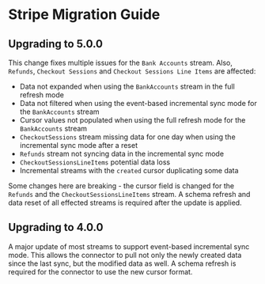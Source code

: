 # Stripe Migration Guide

## Upgrading to 5.0.0

This change fixes multiple issues for the `Bank Accounts` stream. Also, `Refunds`, `Checkout Sessions` and `Checkout Sessions Line Items` are affected:

 - Data not expanded when using the `BankAccounts` stream in the full refresh mode
 - Data not filtered when using the event-based incremental sync mode for the `BankAccounts` stream
 - Cursor values not populated when using the full refresh mode for the `BankAccounts` stream
 - `CheckoutSessions` stream missing data for one day when using the incremental sync mode after a reset
 - `Refunds` stream not syncing data in the incremental sync mode
 - `CheckoutSessionsLineItems` potential data loss
 - Incremental streams with the `created` cursor duplicating some data

Some changes here are breaking - the cursor field is changed for the `Refunds` and the `CheckoutSessionsLineItems` stream. A schema refresh and data reset of all effected streams is required after the update is applied.

## Upgrading to 4.0.0

A major update of most streams to support event-based incremental sync mode. This allows the connector to pull not only the newly created data since the last sync, but the modified data as well.
A schema refresh is required for the connector to use the new cursor format.